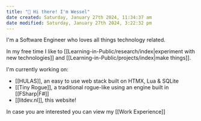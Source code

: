 ```yaml
---
title: "👋 Hi there! I'm Wessel"
date created: Saturday, January 27th 2024, 11:34:37 am
date modified: Saturday, January 27th 2024, 3:22:32 pm
---
```


I'm a Software Engineer who loves all things technology related.

In my free time I like to [[Learning-in-Public/research/index|experiment with new technologies]] and [[Learning-in-Public/projects/index|make things]].

I'm currently working on:

- [[HULAS]], an easy to use web stack built on HTMX, Lua & SQLite
- [[Tiny Rogue]], a traditional rogue-like using an engine built in [[FSharp|F#]]
- [[litdev.nl]], this website!

In case you are interested you can view my [[Work Experience]]
